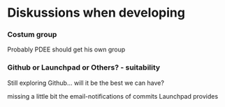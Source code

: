 # Diskussions when developing

### Costum group

Probably PDEE should get his own group

### Github or Launchpad or Others? - suitability

Still exploring Github... will it be the best we can have?

missing a little bit the email-notifications of commits Launchpad provides


